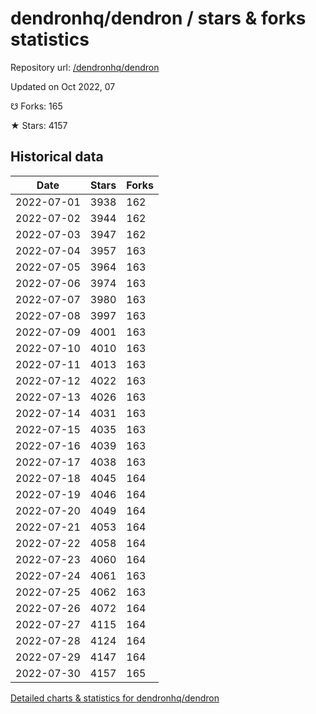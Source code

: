 # dendronhq/dendron / stars & forks statistics

Repository url: [/dendronhq/dendron](https://github.com/dendronhq/dendron)

Updated on Oct 2022, 07

☋ Forks: 165

★ Stars: 4157

## Historical data
| Date | Stars | Forks |
|------|-------|-------|
| 2022-07-01 | 3938 | 162 | 
| 2022-07-02 | 3944 | 162 | 
| 2022-07-03 | 3947 | 162 | 
| 2022-07-04 | 3957 | 163 | 
| 2022-07-05 | 3964 | 163 | 
| 2022-07-06 | 3974 | 163 | 
| 2022-07-07 | 3980 | 163 | 
| 2022-07-08 | 3997 | 163 | 
| 2022-07-09 | 4001 | 163 | 
| 2022-07-10 | 4010 | 163 | 
| 2022-07-11 | 4013 | 163 | 
| 2022-07-12 | 4022 | 163 | 
| 2022-07-13 | 4026 | 163 | 
| 2022-07-14 | 4031 | 163 | 
| 2022-07-15 | 4035 | 163 | 
| 2022-07-16 | 4039 | 163 | 
| 2022-07-17 | 4038 | 163 | 
| 2022-07-18 | 4045 | 164 | 
| 2022-07-19 | 4046 | 164 | 
| 2022-07-20 | 4049 | 164 | 
| 2022-07-21 | 4053 | 164 | 
| 2022-07-22 | 4058 | 164 | 
| 2022-07-23 | 4060 | 164 | 
| 2022-07-24 | 4061 | 163 | 
| 2022-07-25 | 4062 | 163 | 
| 2022-07-26 | 4072 | 164 | 
| 2022-07-27 | 4115 | 164 | 
| 2022-07-28 | 4124 | 164 | 
| 2022-07-29 | 4147 | 164 | 
| 2022-07-30 | 4157 | 165 | 


[Detailed charts & statistics for dendronhq/dendron](https://reviewgithub.com/rep/dendronhq/dendron)
